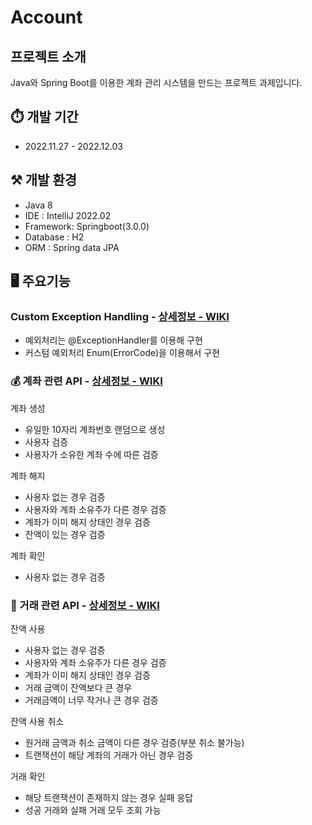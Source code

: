 # Account

## 프로젝트 소개
Java와 Spring Boot를 이용한 계좌 관리 시스템을 만드는 프로젝트 과제입니다. 

## ⏱️ 개발 기간
* 2022.11.27 - 2022.12.03 <br>

## ⚒️ 개발 환경 
* Java 8 <br>
* IDE : IntelliJ 2022.02 <br>
* Framework: Springboot(3.0.0)<br>
* Database : H2 <br>
* ORM : Spring data JPA <br>

## 🖥️ 주요기능 

### Custom Exception Handling - [상세정보 - WIKI](https://github.com/heyazoo1007/Account/wiki/%EC%A3%BC%EC%9A%94-%EA%B8%B0%EB%8A%A5-%EC%86%8C%EA%B0%9C(Exception))
* 예외처리는 @ExceptionHandler를 이용해 구현 
* 커스텀 예외처리 Enum(ErrorCode)을 이용해서 구현

### 💰 계좌 관련 API - [상세정보 - WIKI](https://github.com/heyazoo1007/Account/wiki/%EC%A3%BC%EC%9A%94-%EA%B8%B0%EB%8A%A5-%EC%86%8C%EA%B0%9C(Account))

계좌 생성 
* 유일한 10자리 계좌번호 랜덤으로 생성
* 사용자 검증 
* 사용자가 소유한 계좌 수에 따른 검증 

계좌 해지 
* 사용자 없는 경우 검증 
* 사용자와 계좌 소유주가 다른 경우 검증
* 계좌가 이미 해지 상태인 경우 검증 
* 잔액이 있는 경우 검증 

계좌 확인 
* 사용자 없는 경우 검증 <br>

### 💸 거래 관련 API - [상세정보 - WIKI](https://github.com/heyazoo1007/Account/wiki/%EC%A3%BC%EC%9A%94-%EA%B8%B0%EB%8A%A5-%EC%86%8C%EA%B0%9C(Transaction))
잔액 사용 
* 사용자 없는 경우 검증 
* 사용자와 계좌 소유주가 다른 경우 검증
* 계좌가 이미 해지 상태인 경우 검증 
* 거래 금액이 잔액보다 큰 경우 
* 거래금액이 너무 작거나 큰 경우 검증 

잔액 사용 취소
* 원거래 금액과 취소 금액이 다른 경우 검증(부분 취소 불가능)
* 트랜잭션이 해당 계좌의 거래가 아닌 경우 검증 

거래 확인
* 해당 트랜잭션이 존재하지 않는 경우 실패 응답 
* 성공 거래와 실패 거래 모두 조회 가능 

